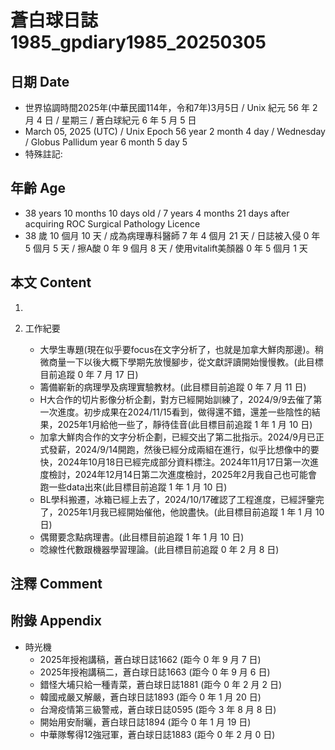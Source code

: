 [_metadata_:encoding]: - "utf-8"
[_metadata_:language]: - "zh-Hant-TW"
[_metadata_:fileformat]: - "markdown"
[_metadata_:MIME_type]: - "text/plain"
[_metadata_:markdown_version]: - "commonmark version 0.30"
[_metadata_:markdown_spec]: - "https://spec.commonmark.org/0.30/"

# 蒼白球日誌1985_gpdiary1985_20250305 #

## 日期 Date ##

* 世界協調時間2025年(中華民國114年，令和7年)3月5日 / Unix 紀元 56 年 2 月 4 日 / 星期三 / 蒼白球紀元 6 年 5 月 5 日
* March 05, 2025 (UTC) / Unix Epoch 56 year 2 month 4 day / Wednesday / Globus Pallidum year 6 month 5 day 5
* 特殊註記:

## 年齡 Age ##

* 38 years 10 months 10 days old / 7 years 4 months 21 days after acquiring ROC Surgical Pathology Licence
* 38 歲 10 個月 10 天 / 成為病理專科醫師 7 年 4 個月 21 天 / 日誌被入侵 0 年 5 個月 5 天 / 擦A酸 0 年 9 個月 8 天 / 使用vitalift美顏器 0 年 5 個月 1 天

## 本文 Content ##

1. 

2. 工作紀要

    - 大學生專題(現在似乎要focus在文字分析了，也就是加拿大鮮肉那邊)。稍微商量一下以後大概下學期先放慢腳步，從文獻評讀開始慢慢教。(此目標目前追蹤 0 年 7 月 17 日)
    - 籌備嶄新的病理學及病理實驗教材。(此目標目前追蹤 0 年 7 月 11 日)
    - H大合作的切片影像分析企劃，對方已經開始訓練了，2024/9/9去催了第一次進度。初步成果在2024/11/15看到，做得還不錯，還差一些陰性的結果，2025年1月給他一些了，靜待佳音(此目標目前追蹤 1 年 1 月 10 日)
    - 加拿大鮮肉合作的文字分析企劃，已經交出了第二批指示。2024/9月已正式發薪，2024/9/14開跑，然後已經分成兩組在進行，似乎比想像中的要快，2024年10月18日已經完成部分資料標注。2024年11月17日第一次進度檢討，2024年12月14日第二次進度檢討，2025年2月我自己也可能會跑一些data出來(此目標目前追蹤 1 年 1 月 10 日)
    - BL學科搬遷，冰箱已經上去了，2024/10/17確認了工程進度，已經評鑒完了，2025年1月我已經開始催他，他說盡快。(此目標目前追蹤 1 年 1 月 10 日)
    - 偶爾要念點病理書。(此目標目前追蹤 1 年 1 月 10 日)
    - 唸線性代數跟機器學習理論。(此目標目前追蹤 0 年 2 月 8 日)

## 注釋 Comment ##


## 附錄 Appendix ##

* 時光機
    - 2025年授袍講稿，蒼白球日誌1662 (距今 0 年 9 月 7 日)
    - 2025年授袍講稿二，蒼白球日誌1663 (距今 0 年 9 月 6 日)
    - 錯怪大埔只給一種青菜，蒼白球日誌1881 (距今 0 年 2 月 2 日)
    - 韓國戒嚴又解嚴，蒼白球日誌1893 (距今 0 年 1 月 20 日)
    - 台灣疫情第三級警戒，蒼白球日誌0595 (距今 3 年 8 月 8 日)
    - 開始用安耐曬，蒼白球日誌1894 (距今 0 年 1 月 19 日)
    - 中華隊奪得12強冠軍，蒼白球日誌1883 (距今 0 年 2 月 0 日)
